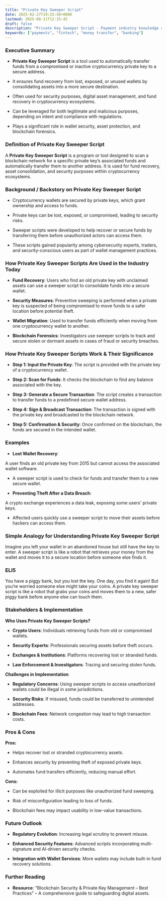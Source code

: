 ```yaml
---
title: "Private Key Sweeper Script"
date: 2025-02-27T19:25:50+0000
lastmod: 2025-08-11T12:15:45
draft: false
description: "Private Key Sweeper Script - Payment industry knowledge and insights"
keywords: ["payments", "fintech", "money transfer", "banking"]
---
```


### Executive Summary

- **Private Key Sweeper Script** is a tool used to automatically transfer funds from a compromised or inactive cryptocurrency private key to a secure address.

- It ensures fund recovery from lost, exposed, or unused wallets by consolidating assets into a more secure destination.

- Often used for security purposes, digital asset management, and fund recovery in cryptocurrency ecosystems.

- Can be leveraged for both legitimate and malicious purposes, depending on intent and compliance with regulations.

- Plays a significant role in wallet security, asset protection, and blockchain forensics.

### Definition of Private Key Sweeper Script

A **Private Key Sweeper Script** is a program or tool designed to scan a blockchain network for a specific private key’s associated funds and automatically transfer them to another address. It is used for fund recovery, asset consolidation, and security purposes within cryptocurrency ecosystems.

### Background / Backstory on Private Key Sweeper Script

- Cryptocurrency wallets are secured by private keys, which grant ownership and access to funds.

- Private keys can be lost, exposed, or compromised, leading to security risks.

- Sweeper scripts were developed to help recover or secure funds by transferring them before unauthorized actors can access them.

- These scripts gained popularity among cybersecurity experts, traders, and security-conscious users as part of wallet management practices.

### How Private Key Sweeper Scripts Are Used in the Industry Today

- **Fund Recovery**: Users who find an old private key with unclaimed assets can use a sweeper script to consolidate funds into a secure wallet.

- **Security Measures**: Preventive sweeping is performed when a private key is suspected of being compromised to move funds to a safer location before potential theft.

- **Wallet Migration**: Used to transfer funds efficiently when moving from one cryptocurrency wallet to another.

- **Blockchain Forensics**: Investigators use sweeper scripts to track and secure stolen or dormant assets in cases of fraud or security breaches.

### How Private Key Sweeper Scripts Work & Their Significance

- **Step 1: Input the Private Key**: The script is provided with the private key of a cryptocurrency wallet.

- **Step 2: Scan for Funds**: It checks the blockchain to find any balance associated with the key.

- **Step 3: Generate a Secure Transaction**: The script creates a transaction to transfer funds to a predefined secure wallet address.

- **Step 4: Sign & Broadcast Transaction**: The transaction is signed with the private key and broadcasted to the blockchain network.

- **Step 5: Confirmation & Security**: Once confirmed on the blockchain, the funds are secured in the intended wallet.

### Examples

- **Lost Wallet Recovery**:

A user finds an old private key from 2015 but cannot access the associated wallet software.

- A sweeper script is used to check for funds and transfer them to a new secure wallet.

- **Preventing Theft After a Data Breach**:

A crypto exchange experiences a data leak, exposing some users' private keys.

- Affected users quickly use a sweeper script to move their assets before hackers can access them.

### Simple Analogy for Understanding Private Key Sweeper Script

Imagine you left your wallet in an abandoned house but still have the key to enter. A sweeper script is like a robot that retrieves your money from the wallet and moves it to a secure location before someone else finds it.

### ELI5

You have a piggy bank, but you lost the key. One day, you find it again! But you’re worried someone else might take your coins. A private key sweeper script is like a robot that grabs your coins and moves them to a new, safer piggy bank before anyone else can touch them.

### Stakeholders & Implementation

**Who Uses Private Key Sweeper Scripts?**

- **Crypto Users**: Individuals retrieving funds from old or compromised wallets.

- **Security Experts**: Professionals securing assets before theft occurs.

- **Exchanges & Institutions**: Platforms recovering lost or stranded funds.

- **Law Enforcement & Investigators**: Tracing and securing stolen funds.

**Challenges in Implementation**:

- **Regulatory Concerns**: Using sweeper scripts to access unauthorized wallets could be illegal in some jurisdictions.

- **Security Risks**: If misused, funds could be transferred to unintended addresses.

- **Blockchain Fees**: Network congestion may lead to high transaction costs.

### Pros & Cons

**Pros:**

- Helps recover lost or stranded cryptocurrency assets.

- Enhances security by preventing theft of exposed private keys.

- Automates fund transfers efficiently, reducing manual effort.

**Cons:**

- Can be exploited for illicit purposes like unauthorized fund sweeping.

- Risk of misconfiguration leading to loss of funds.

- Blockchain fees may impact usability in low-value transactions.

### Future Outlook

- **Regulatory Evolution**: Increasing legal scrutiny to prevent misuse.

- **Enhanced Security Features**: Advanced scripts incorporating multi-signature and AI-driven security checks.

- **Integration with Wallet Services**: More wallets may include built-in fund recovery solutions.

### Further Reading

- **Resource**: "Blockchain Security & Private Key Management – Best Practices" – A comprehensive guide to safeguarding digital assets.